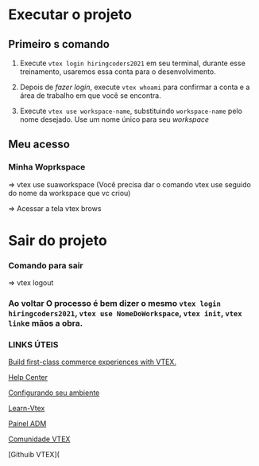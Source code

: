 # Executar o projeto

 ## Primeiro s comando

1. Execute `vtex login hiringcoders2021` em seu terminal, durante esse treinamento, usaremos essa conta para o desenvolvimento.

1. Depois de *fazer login*, execute `vtex whoami` para confirmar a conta e a área de trabalho em que você se encontra.

1. Execute `vtex use workspace-name`, substituindo `workspace-name` pelo nome desejado. Use um nome único para seu *workspace*



## Meu acesso 

### Minha Woprkspace 

=> vtex use suaworkspace   (Você precisa dar o comando vtex use seguido do nome da workspace que vc criou)

=> Acessar a tela vtex brows

# Sair do projeto

### Comando para sair 

=> vtex logout 

### Ao voltar O processo é bem dizer o mesmo `vtex login hiringcoders2021`, `vtex use NomeDoWorkspace`, `vtex init`, `vtex link`e mãos a obra.



### LINKS  ÚTEIS 

[Build first-class commerce experiences with VTEX.](https://developers.vtex.com/)

[Help Center](https://help.vtex.com/)

[Configurando seu ambiente](https://learn.vtex.com/page/configurando-seu-ambiente)

[Learn-Vtex](https://learn.vtex.com/page/learning-path-lang-pt)

[Painel ADM](https://hiringcoders2021.myvtex.com/_v/segment/admin-login/v1/login?returnUrl=%2F%3F)

[Comunidade VTEX](https://community.vtex.com/)

[Githuib VTEX](